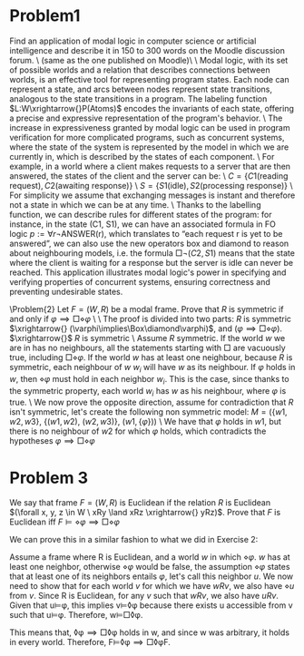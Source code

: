 
# Problem1
Find an application of modal logic in computer science or artificial intelligence and describe it in 150 to 300 words on the Moodle discussion forum. \\ (same as the one published on Moodle)\\ \\
Modal logic, with its set of possible worlds and a relation that describes connections between worlds, is an effective tool for representing program states. Each node can represent a state, and arcs between nodes represent state transitions, analogous to the state transitions in a program. The labeling function $L:W\xrightarrow{}P(Atoms)$ encodes the invariants of each state, offering a precise and expressive representation of the program's behavior. \\
The increase in expressiveness granted by modal logic can be used in program verification for more complicated programs, such as concurrent systems, where the state of the system is represented by the model in which we are currently in, which is described by the states of each component. \\
For example, in a world where a client makes requests to a server that are then answered, the states of the client and the server can be: \\
$C = \{C1 (\text{reading request}), C2 (\text{awaiting response}) \}$  \\
$S = \{S1 (\text{idle}), S2 (\text{processing response}) \}$  \\
For simplicity we assume that exchanging messages is instant and therefore not a state in which we can be at any time. \\
Thanks to the labelling function, we can describe rules for different states of the program: for instance, in the state (C1, S1), we can have an associated formula in FO logic $p:=\forall r \neg \text{ANSWER(r)}$, which translates to “each request r is yet to be answered”, we can also use the new operators box and diamond to reason about neighbouring models, i.e. the formula $\Box \neg (C2, S1)$ means that the state where the client is waiting for a response but the server is idle can never be reached.
This application illustrates modal logic's power in specifying and verifying properties of concurrent systems, ensuring correctness and preventing undesirable states.


\Problem{2}
Let $F = (W, R)$ be a modal frame. Prove that $R$ is symmetric if and only if $\varphi\implies\Box\diamond\varphi$ \\ \\
The proof is divided into two parts: $R$ is symmetric $\xrightarrow{} (\varphi\implies\Box\diamond\varphi)$, and $(\varphi\implies\Box\diamond\varphi)$. $\xrightarrow{}$ $R$ is symmetric  \\
Assume $R$ symmetric. If the world $w$ we are in has no neighbours, all the statements starting with $\Box$ are vacuously true, including $\Box\diamond\varphi$. 
If the world $w$ has at least one neighbour, because $R$ is symmetric, each neighbour of $w$ $w_i$ will have $w$ as its neighbour. If $\varphi$ holds in $w$, then $\diamond\varphi$ must hold in each neighbor $w_i$. This is the case, since thanks to the symmetric property, each world $w_i$ has $w$ as his neighbour, where $\varphi$ is true. \\
We now prove the opposite direction, assume for contradiction that $R$ isn't symmetric, let's create the following non symmetric model:
$M = (\{w1, w2, w3\}, \ \{(w1, w2),\ (w2, w3)\},\ (w1, \{\varphi\}))$ \\
We have that $\varphi$ holds in $w1$, but there is no neighbour of $w2$ for which $\varphi$ holds, which contradicts the hypotheses $\varphi\implies\Box\diamond\varphi$

# Problem 3
We say that frame $F = (W, R)$ is Euclidean if the relation $R$ is Euclidean $(\forall x, y, z \in W \ xRy \land xRz \xrightarrow{} yRz)$. Prove that $F$ is Euclidean iff $F \models \diamond\varphi \implies \Box\diamond\varphi$ 

We can prove this in a similar fashion to what we did in Exercise 2:

Assume a frame where R is Euclidean, and a world $w$ in which $\diamond\varphi$.
$w$ has at least one neighbor, otherwise $\diamond\varphi$ would be false, the assumption $\diamond\varphi$ states that at least one of its neighbors entails $\varphi$, let's call this neighbor $u$. We now need to show that for each world $v$ for which we have $wRv$, we also have $\diamond u$ from $v$. Since R is Euclidean, for any $v$ such that $wRv$, we also have $uRv$. Given that u⊨φ, this implies v⊨◊φ because there exists u accessible from v such that u⊨φ. Therefore, w⊨□◊φ.

This means that, ◊φ  ⟹  □◊φ holds in w, and since w was arbitrary, it holds in every world. Therefore, F⊨◊φ  ⟹  □◊φF.

